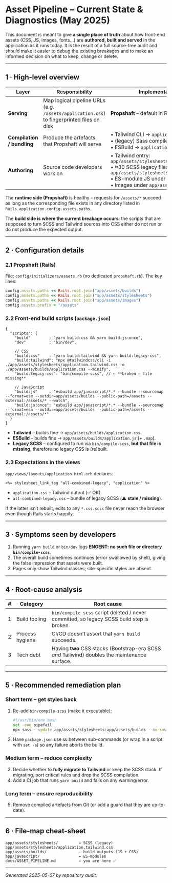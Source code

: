 # Asset Pipeline – Current State & Diagnostics (May 2025)

This document is meant to give **a single place of truth** about how front-end
assets (CSS, JS, images, fonts…) are **authored, built and served** in the
application as it runs today.  It is the result of a full source-tree audit and
should make it easier to debug the existing breakages and to make an informed
decision on what to keep, change or delete.

---

## 1 · High-level overview

| Layer | Responsibility | Implementation in this app |
|-------|---------------|----------------------------|
| **Serving** | Map logical pipeline URLs (e.g. `/assets/application.css`) to fingerprinted files on disk | **Propshaft** – default in Rails 7.1 |
| **Compilation / bundling** | Produce the artefacts that Propshaft will serve | • Tailwind CLI → `application.css`  <br>• (legacy) Sass compiler → many `*.css` files  <br>• ESBuild → `application.js` |
| **Authoring** | Source code developers work on | • Tailwind entry: `app/assets/stylesheets/application.tailwind.css`  <br>• ≈30 SCSS legacy files under `app/assets/stylesheets/`  <br>• ES-module JS under `app/javascript/`  <br>• Images under `app/assets/images/` |

The **runtime side (Propshaft)** is healthy – requests for `/assets/*` succeed
as long as the corresponding file exists in any directory listed in
`Rails.application.config.assets.paths`.

The **build side is where the current breakage occurs**: the scripts that are
supposed to turn SCSS and Tailwind sources into CSS either do not run or do not
produce the expected output.

---

## 2 · Configuration details

### 2.1 Propshaft (Rails)

File: `config/initializers/assets.rb` (no dedicated `propshaft.rb`). The key
lines:

```ruby
config.assets.paths << Rails.root.join("app/assets/builds")
config.assets.paths << Rails.root.join("app/assets/stylesheets")
config.assets.paths << Rails.root.join("app/assets/images")
config.assets.prefix = "/assets"
```

### 2.2 Front-end build scripts (`package.json`)

```jsonc
{
  "scripts": {
    "build"        : "yarn build:css && yarn build:js:once",
    "dev"          : "bin/dev",

    // CSS
    "build:css"    : "yarn build:tailwind && yarn build:legacy-css",
    "build:tailwind": "npx @tailwindcss/cli -i ./app/assets/stylesheets/application.tailwind.css -o ./app/assets/builds/application.css --minify",
    "build:legacy-css": "bin/compile-scss", // ← **broken – file missing**

    // JavaScript
    "build:js"     : "esbuild app/javascript/*.* --bundle --sourcemap --format=esm --outdir=app/assets/builds --public-path=/assets --external:/assets/* --watch",
    "build:js:once": "esbuild app/javascript/*.* --bundle --sourcemap --format=esm --outdir=app/assets/builds --public-path=/assets --external:/assets/*"
  }
}
```

* **Tailwind** – builds fine → `app/assets/builds/application.css`.
* **ESBuild**  – builds fine → `app/assets/builds/application.js` (+ `.map`).
* **Legacy SCSS** – configured to run via `bin/compile-scss`, **but that file is
  missing**, therefore no legacy CSS is (re)built.

### 2.3 Expectations in the views

`app/views/layouts/application.html.erb` declares:

```erb
<%= stylesheet_link_tag "all-combined-legacy", "application" %>
```

* `application.css` – Tailwind output (✅ OK).
* `all-combined-legacy.css` – bundle of legacy SCSS (⚠️ **stale / missing**).

If the latter isn’t rebuilt, edits to any `*.css.scss` file never reach the
browser even though Rails starts happily.

---

## 3 · Symptoms seen by developers

1. Running `yarn build` or `bin/dev` logs **ENOENT: no such file or directory
   `bin/compile-scss`**.
2. The overall build sometimes continues (error swallowed by shell), giving the
   false impression that assets were built.
3. Pages only show Tailwind classes; site-specific styles are absent.

---

## 4 · Root-cause analysis

| # | Category | Root cause |
|---|----------|------------|
| 1 | Build tooling | `bin/compile-scss` script deleted / never committed, so legacy SCSS build step is broken. |
| 2 | Process hygiene | CI/CD doesn’t assert that `yarn build` succeeds. |
| 3 | Tech debt | Having **two** CSS stacks (Bootstrap-era SCSS *and* Tailwind) doubles the maintenance surface. |

---

## 5 · Recommended remediation plan

### Short term – get styles back

1. Re-add `bin/compile-scss` (make it executable):

   ```bash
   #!/usr/bin/env bash
   set -euo pipefail
   npx sass --update app/assets/stylesheets:app/assets/builds --no-source-map
   ```
2. Have `package.json` use `&&` between sub-commands (or wrap in a script with
   `set -e`) so any failure aborts the build.

### Medium term – reduce complexity

3. Decide whether to **fully migrate to Tailwind** or keep the SCSS stack. If
   migrating, port critical rules and drop the SCSS compilation.
4. Add a CI job that runs `yarn build` and fails on any warning/error.

### Long term – ensure reproducibility

5. Remove compiled artefacts from Git (or add a guard that they are up-to-date).

---

## 6 · File-map cheat-sheet

```
app/assets/stylesheets/         ← SCSS (legacy)
app/assets/stylesheets/application.tailwind.css
app/assets/builds/              ← build outputs (JS + CSS)
app/javascript/                 ← ES-modules
docs/ASSET_PIPELINE.md          ← you are here ✅
```

---

_Generated 2025-05-07 by repository audit._
